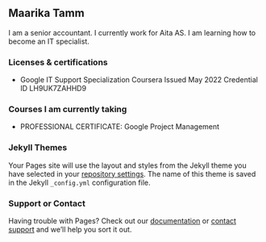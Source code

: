 ## Maarika Tamm
I am a senior accountant. I currently work for Aita AS. I am learning how to become an IT specialist. 

### Licenses & certifications

- Google IT Support Specialization
Coursera
Issued May 2022
Credential ID LH9UK7ZAHHD9

### Courses I am currently taking

- PROFESSIONAL CERTIFICATE: Google Project Management



### Jekyll Themes

Your Pages site will use the layout and styles from the Jekyll theme you have selected in your [repository settings](https://github.com/maarikatamm/maarikatamm.github.io/settings/pages). The name of this theme is saved in the Jekyll `_config.yml` configuration file.

### Support or Contact

Having trouble with Pages? Check out our [documentation](https://docs.github.com/categories/github-pages-basics/) or [contact support](https://support.github.com/contact) and we’ll help you sort it out.
